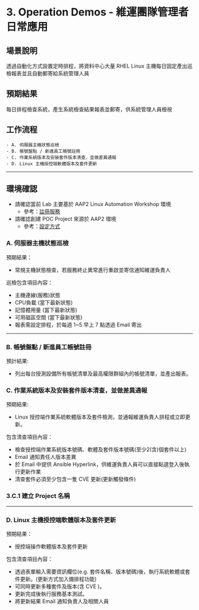 # 3. Operation Demos - 維運團隊管理者日常應用

## 場景說明

透過自動化方式設置定時排程，將資料中心大量 RHEL Linux 主機每日固定產出巡檢報表並且自動郵寄給系統管理人員

## 預期結果

每日排程檢查系統，產生系統檢查結果報表並郵寄，供系統管理人員檢視


## 工作流程

```
- A. 伺服器主機狀態巡檢
- B. 帳號盤點 / 新進員工帳號註冊
- C. 作業系統版本及安裝套件版本清查，並做差異通報
- D. Linux 主機授控端軟體版本及套件更新
```
---

## 環境確認

- 請確認當前 Lab 主要基於 AAP2 Linux Automation Workshop 環境
    - 參考：[註冊服務](../00_Lab_Settings/README.md)
- 請確認創建 POC Project 來源於 AAP2 環境
    - 參考：[設定方式](../00_Lab_Settings/README.md)

### A. 伺服器主機狀態巡檢

預期結果：

- 常規主機狀態檢查，若服務終止異常進行重啟並寄信通知維運負責人

巡檢包含項目內容：

- 主機連線(服務)狀態
- CPU負載 (當下最新狀態)
- 記憶體用量 (當下最新狀態)
- 可用磁區空間 (當下最新狀態)
- 報表需設定排程，於每週 1~5 早上 7 點透過 Email 寄出



---

### B. 帳號盤點 / 新進員工帳號註冊

預計結果: 

- 列出每台授測設備所有帳號清單及最高權限群組內的帳號清單，並產出報表。


### C. 作業系統版本及安裝套件版本清查，並做差異通報

預期結果: 

- Linux 授控端作業系統軟體版本及套件檢測，並通報維運負責人排程或立即更新。

包含清查項目內容：
- 檢查授控端作業系統版本號碼、軟體及套件版本號碼(至少2(含)個套件以上)
- Email 通知責任人版本差異
- 於 Email 中提供 Ansible Hyperlink，供維運負責人員可以直接點選登入後執行更新作業
- 清查套件必須至少包含一隻 CVE 更新(更新觸發條件)

### 3.C.1 建立 Project 名稱

---

### D. Linux 主機授控端軟體版本及套件更新

預期結果：

- 授控端操作軟體版本及套件更新

包含清查項目內容：
- 透過表單輸入需要資訊欄位(e.g. 套件名稱、版本號碼)後，執行系統軟體或套件更新。(更新方式加入備排程功能)
- 可同時更新多種套件及版本(含 CVE )。
- 更新完成後執行服務基本測試。
- 將更新結果 Email 通知負責人及相關人員